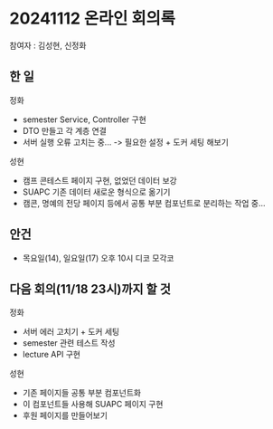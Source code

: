 # 20241112 온라인 회의록

참여자 : 김성현, 신정화

## 한 일

정화

- semester Service, Controller 구현
- DTO 만들고 각 계층 연결
- 서버 실행 오류 고치는 중... -> 필요한 설정 + 도커 세팅 해보기

성현

- 캠프 콘테스트 페이지 구현, 없었던 데이터 보강
- SUAPC 기존 데이터 새로운 형식으로 옮기기
- 캠콘, 명예의 전당 페이지 등에서 공통 부분 컴포넌트로 분리하는 작업 중...

## 안건

- 목요일(14), 일요일(17) 오후 10시 디코 모각코

## 다음 회의(11/18 23시)까지 할 것

정화

- 서버 에러 고치기 + 도커 세팅
- semester 관련 테스트 작성
- lecture API 구현

성현

- 기존 페이지들 공통 부분 컴포넌트화
- 이 컴포넌트들 사용해 SUAPC 페이지 구현
- 후원 페이지를 만들어보기